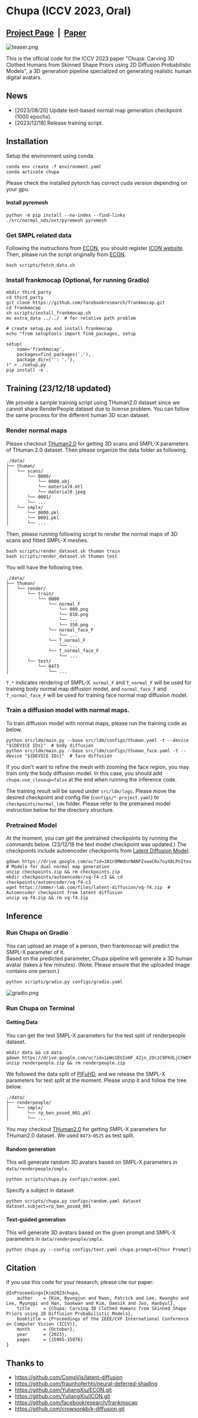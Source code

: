 # Chupa (ICCV 2023, Oral)

## [Project Page](https://snuvclab.github.io/chupa/) &nbsp;|&nbsp; [Paper](https://arxiv.org/pdf/2305.11870.pdf) 

![teaser.png](./assets/teaser.png)

This is the official code for the ICCV 2023 paper "Chupa: Carving 3D Clothed Humans from Skinned Shape Priors using 2D Diffusion Probabilistic Models", a 3D generation pipeline specialized on generating realistic human digital avatars.

## News
- [2023/08/20] Update text-based normal map generation checkpoint (1000 epochs).
- [2023/12/18] Release training script.

## Installation
Setup the environment using conda.
```
conda env create -f environment.yaml
conda activate chupa
```
Please check the installed pytorch has correct cuda version depending on your gpu.

#### Install pyremesh
```
python -m pip install --no-index --find-links ./src/normal_nds/ext/pyremesh pyremesh
```

### Get SMPL related data
Following the instructions from [ECON](https://github.com/YuliangXiu/ECON/blob/master/docs/installation-ubuntu.md), you should register [ICON website](https://icon.is.tue.mpg.de/).
Then, please run the script originally from [ECON](https://github.com/YuliangXiu/ECON/tree/master).
```
bash scripts/fetch_data.sh
```


### Install frankmocap (Optional, for running Gradio)
```
mkdir third_party
cd third_party
git clone https://github.com/facebookresearch/frankmocap.git
cd frankmocap
sh scripts/install_frankmocap.sh
mv extra_data ../../  # for relative path problem

# create setup.py and install frankmocap
echo "from setuptools import find_packages, setup

setup(
    name='frankmocap',
    packages=find_packages('.'),
    package_dir={'': '.'},
)" > ./setup.py
pip install -e .
```

## Training (23/12/18 updated)
We provide a sample training script using THuman2.0 dataset since we cannot share RenderPeople dataset due to license problem. You can follow the same process for the different human 3D scan dataset.
### Render normal maps
Please checkout [THuman2.0](https://github.com/ytrock/THuman2.0-Dataset) for getting 3D scans and SMPL-X parameters of THuman 2.0 dataset. Then please organize the data folder as following.
```
./data/
├── thuman/
│   └── scans/
│       └── 0000/
│           └── 0000.obj
│           └── material0.mtl
│           └── material0.jpeg
│       └── 0001/
│       └── ...
│   └── smplx/
│       └── 0000.pkl
│       └── 0001.pkl
│       └── ...
```

Then, please running following script to render the normal maps of 3D scans and fitted SMPL-X meshes.
```
bash scripts/render_dataset.sh thuman train
bash scripts/render_dataset.sh thuman test
```
You will have the following tree.
```
./data/
├── thuman/
│   └── render/
│       └── train/
│           └── 0000
│               └── normal_F
│                   └── 000.png
│                   └── 010.png
│                   └── ...
│                   └── 350.png
│               └── normal_face_F
│                   └── ...
│               └── T_normal_F
│                   └── ...
│               └── T_normal_face_F
│                   └── ...
│       └── test/
│           └── 0473
│               └── ...
```
`T_*` indicates rendering of SMPL-X. `normal_F` and `T_normal_F` will be used for training body normal map diffusion model, and `normal_face_F` and `T_normal_face_F` will be used for training face normal map diffusion model.
### Train a diffusion model with normal maps.
To train diffusion model with normal maps, please run the training code as below.
```
python src/ldm/main.py --base src/ldm/configs/thuman.yaml -t --device "${DEVICE IDs}"  # body diffusion
python src/ldm/main.py --base src/ldm/configs/thuman_face.yaml -t --device "${DEVICE IDs}"  # face diffusion
```
If you don't want to refine the mesh with zooming the face region, you may train only the body diffusion model. In this case, you should add `chupa.use_closeup=false` at the end when running the inference code. 

The training result will be saved under `src/ldm/logs`. Please move the desired checkpoint and config file (`configs/*-project.yaml`) to `checkpoints/normal_ldm` folder. Please refer to the pretrained model instruction below for the directory structure.

### Pretrained Model
At the moment, you can get the pretrained checkpoints by running the commands below. (23/12/18 the text model checkpoint was updated.)
The checkpoints include autoencoder checkpoints from [Latent Diffusion Model](https://github.com/CompVis/latent-diffusion).
```
gdown https://drive.google.com/uc?id=1N1n9MWdnrNANFZvwaCRx7oyX8LPnIteu  # Models for dual normal map generation
unzip checkpoints.zip && rm checkpoints.zip
mkdir checkpoints/autoencoder/vq-f4-c3 && cd checkpoints/autoencoder/vq-f4-c3
wget https://ommer-lab.com/files/latent-diffusion/vq-f4.zip  # Autoencoder checkpoint from latent diffusion
unzip vq-f4.zip && rm vq-f4.zip 
```

## Inference
### Run Chupa on Gradio
You can upload an image of a person, then frankmocap will predict the SMPL-X parameter of it.  
Based on the predicted parameter, Chupa pipeline will generate a 3D human avatar (takes a few minutes).
(Note: Please ensure that the uploaded image contains one person.)
```
python scripts/gradio.py configs/gradio.yaml
```
![gradio.png](./assets/gradio.png)

### Run Chupa on Terminal
#### Getting Data
You can get the test SMPL-X parameters for the test split of renderpeople dataset.
```
mkdir data && cd data
gdown https://drive.google.com/uc?id=1pWsSEUIoHF_4Zjn_2OczC9FKdLjChWDY
unzip renderpeople.zip && rm renderpeople.zip
```
We followed the data split of [PIFuHD](https://github.com/facebookresearch/pifuhd/tree/main/data), and we release the SMPL-X parameters for test split at the moment. Please unzip it and follow the tree below.
```
./data/
├── renderpeople/
│   └── smplx/
│       └── rp_ben_posed_001.pkl
│       └── ...
```
You may checkout [THuman2.0](https://github.com/ytrock/THuman2.0-Dataset) for getting SMPL-X parameters for THuman2.0 dataset. We used `0473~0525` as test split.
#### Random generation
This will generate random 3D avatars based on SMPL-X parameters in `data/renderpeople/smplx`.
```
python scripts/chupa.py configs/random.yaml
```
Specify a subject in dataset
```
python scripts/chupa.py configs/random.yaml dataset dataset.subject=rp_ben_posed_001
``` 

#### Text-guided generation
This will generate 3D avatars based on the given prompt and SMPL-X parameters in `data/renderpeople/smplx`. 
```
python chupa.py --config configs/text.yaml chupa.prompt=${Your Prompt}
```

## Citation

If you use this code for your research, please cite our paper:


```
@InProceedings{kim2023chupa,
    author    = {Kim, Byungjun and Kwon, Patrick and Lee, Kwangho and Lee, Myunggi and Han, Sookwan and Kim, Daesik and Joo, Hanbyul},
    title     = {Chupa: Carving 3D Clothed Humans from Skinned Shape Priors using 2D Diffusion Probabilistic Models},
    booktitle = {Proceedings of the IEEE/CVF International Conference on Computer Vision (ICCV)},
    month     = {October},
    year      = {2023},
    pages     = {15965-15976}
}
```

## Thanks to
- https://github.com/CompVis/latent-diffusion
- https://github.com/fraunhoferhhi/neural-deferred-shading
- https://github.com/YuliangXiu/ECON.git
- https://github.com/YuliangXiu/ICON.git
- https://github.com/facebookresearch/frankmocap
- https://github.com/crowsonkb/k-diffusion.git